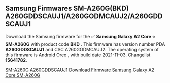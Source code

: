 <h2>Samsung Firmwares SM-A260G(BKD) A260GDDSCAUJ1/A260GODMCAUJ2/A260GDDSCAUJ1</h2>
Download the Samsung firmware for the ✅ <strong>Samsung Galaxy A2 Core </strong> ⭐ <strong>SM-A260G</strong> with product code <strong>BKD</strong> . This firmware has version number PDA <strong>A260GDDSCAUJ1</strong> and CSC A260GODMCAUJ2. The operating system of this firmware is Android Oreo , with build date 2021-11-03. Changelist <strong>15641782</strong>.


[SM-A260G](https://samfirm.shop/samsung/model/SM-A260G)
[A260GDDSCAUJ1](https://samfirm.shop/samsung/pda/A260GDDSCAUJ1)
[Download Firmware Samsung Galaxy A2 Core SM-A260G](https://samfirm.shop/samsung/firmware/471163)
